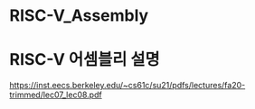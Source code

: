 # RISC-V_Assembly


# RISC-V 어셈블리 설명

https://inst.eecs.berkeley.edu/~cs61c/su21/pdfs/lectures/fa20-trimmed/lec07_lec08.pdf
